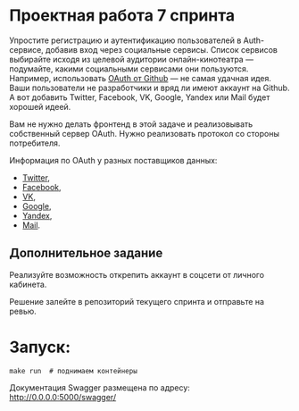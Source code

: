 # Проектная работа 7 спринта

Упростите регистрацию и аутентификацию пользователей в Auth-сервисе, добавив вход через социальные сервисы. 
Список сервисов выбирайте исходя из целевой аудитории онлайн-кинотеатра — подумайте, какими социальными сервисами они пользуются. 
Например, использовать 
[OAuth от Github](https://docs.github.com/en/free-pro-team@latest/developers/apps/authorizing-oauth-apps) 
— не самая удачная идея. 
Ваши пользователи не разработчики и вряд ли имеют аккаунт на Github. 
А вот добавить Twitter, Facebook, VK, Google, Yandex или Mail будет хорошей идеей.

Вам не нужно делать фронтенд в этой задаче и реализовывать собственный сервер OAuth. 
Нужно реализовать протокол со стороны потребителя.

Информация по OAuth у разных поставщиков данных: 

- [Twitter](https://developer.twitter.com/en/docs/authentication/overview),
- [Facebook](https://developers.facebook.com/docs/facebook-login/),
- [VK](https://vk.com/dev/access_token),
- [Google](https://developers.google.com/identity/protocols/oauth2),
- [Yandex](https://yandex.ru/dev/oauth/?turbo=true),
- [Mail](https://api.mail.ru/docs/guides/oauth/).

## Дополнительное задание

Реализуйте возможность открепить аккаунт в соцсети от личного кабинета. 

Решение залейте в репозиторий текущего спринта и отправьте на ревью.


# Запуск:
```
make run  # поднимаем контейнеры
```
Документация Swagger размещена по адресу: http://0.0.0.0:5000/swagger/

